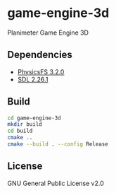 # game-engine-3d
Planimeter Game Engine 3D

## Dependencies
* [PhysicsFS 3.2.0](https://github.com/icculus/physfs/releases/tag/release-3.2.0)
* [SDL 2.26.1](https://github.com/libsdl-org/SDL/releases/tag/release-2.26.1)

## Build
```sh
cd game-engine-3d
mkdir build
cd build
cmake ..
cmake --build . --config Release
```

## License
GNU General Public License v2.0

